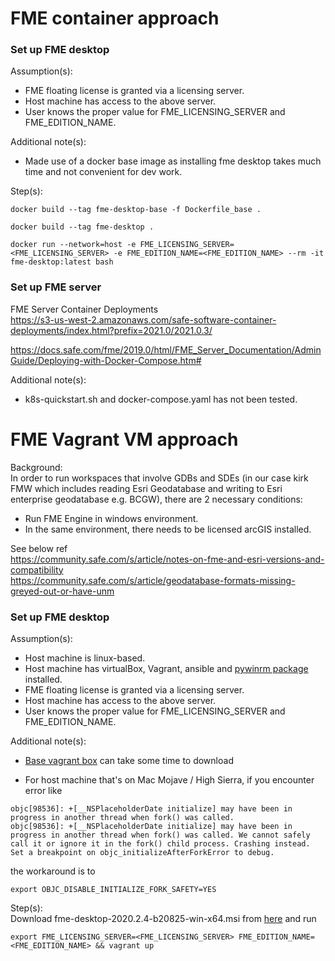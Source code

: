 # FME container approach

### Set up FME desktop

Assumption(s):
- FME floating license is granted via a licensing server.
- Host machine has access to the above server.
- User knows the proper value for FME_LICENSING_SERVER and FME_EDITION_NAME.

Additional note(s):
- Made use of a docker base image as installing fme desktop takes much time and not convenient for dev work.

Step(s):

```
docker build --tag fme-desktop-base -f Dockerfile_base .

docker build --tag fme-desktop .

docker run --network=host -e FME_LICENSING_SERVER=<FME_LICENSING_SERVER> -e FME_EDITION_NAME=<FME_EDITION_NAME> --rm -it fme-desktop:latest bash 
```

### Set up FME server

FME Server Container Deployments \
https://s3-us-west-2.amazonaws.com/safe-software-container-deployments/index.html?prefix=2021.0/2021.0.3/

https://docs.safe.com/fme/2019.0/html/FME_Server_Documentation/AdminGuide/Deploying-with-Docker-Compose.htm#

Additional note(s):
- k8s-quickstart.sh and docker-compose.yaml has not been tested.


# FME Vagrant VM approach

Background: \
In order to run workspaces that involve GDBs and SDEs (in our case kirk FMW which includes reading Esri Geodatabase and writing to Esri enterprise geodatabase e.g. BCGW), there are 2 necessary conditions:
- Run FME Engine in windows environment.
- In the same environment, there needs to be licensed arcGIS installed.

See below ref \
https://community.safe.com/s/article/notes-on-fme-and-esri-versions-and-compatibility \
https://community.safe.com/s/article/geodatabase-formats-missing-greyed-out-or-have-unm

### Set up FME desktop

Assumption(s):
- Host machine is linux-based.
- Host machine has virtualBox, Vagrant, ansible and [pywinrm package](https://docs.ansible.com/ansible/latest/user_guide/windows_winrm.html) installed.
- FME floating license is granted via a licensing server.
- Host machine has access to the above server.
- User knows the proper value for FME_LICENSING_SERVER and FME_EDITION_NAME.

Additional note(s):
- [Base vagrant box](https://app.vagrantup.com/mwrock/boxes/Windows2016) can take some time to download

- For host machine that's on Mac Mojave / High Sierra, if you encounter error like
```
objc[98536]: +[__NSPlaceholderDate initialize] may have been in progress in another thread when fork() was called.
objc[98536]: +[__NSPlaceholderDate initialize] may have been in progress in another thread when fork() was called. We cannot safely call it or ignore it in the fork() child process. Crashing instead. Set a breakpoint on objc_initializeAfterForkError to debug.
```
the workaround is to
```
export OBJC_DISABLE_INITIALIZE_FORK_SAFETY=YES
```

Step(s): \
Download fme-desktop-2020.2.4-b20825-win-x64.msi from [here](https://www.safe.com/support/downloads/#past-versions) and run

```
export FME_LICENSING_SERVER=<FME_LICENSING_SERVER> FME_EDITION_NAME=<FME_EDITION_NAME> && vagrant up

```
